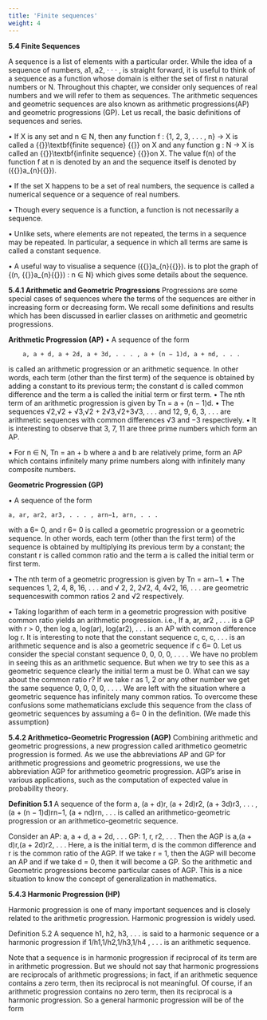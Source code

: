 ```yaml
---
title: 'Finite sequences'
weight: 4
---
```


**5.4 Finite Sequences**

A sequence is a list of elements with a particular order. While the idea of a sequence of numbers, a1, a2, · · · , is straight forward, it is useful to think of a sequence as a function whose domain is either
the set of first n natural numbers or N. Throughout this chapter, we consider only sequences of real numbers and we will refer to them as sequences. The arithmetic sequences and geometric sequences are also known as arithmetic progressions(AP) and geometric progressions (GP). Let us recall, the basic definitions of sequences and series.

• If X is any set and n ∈ N, then any function f : {1, 2, 3, . . . , n} → X is called a  {{<katex>}}\textbf{finite sequence} {{</katex>}}
on X and any function g : N → X is called an {{<katex>}}\textbf{infinite sequence} {{</katex>}}on X. The value f(n) of the
function f at n is denoted by an and the sequence itself is denoted by ({{<katex>}}a_{n}{{</katex>}}).

• If the set X happens to be a set of real numbers, the sequence is called a numerical sequence or a
sequence of real numbers.

• Though every sequence is a function, a function is not necessarily a sequence.

• Unlike sets, where elements are not repeated, the terms in a sequence may be repeated. In
particular, a sequence in which all terms are same is called a constant sequence.

• A useful way to visualise a sequence ({{<katex>}}a_{n}{{</katex>}}). is to plot the graph of {(n, {{<katex>}}a_{n}{{</katex>}}) : n ∈ N} which gives some details about the sequence.

**5.4.1 Arithmetic and Geometric Progressions**
Progressions are some special cases of sequences where the terms of the sequences are either in increasing form or decreasing form.
    We recall some definitions and results which has been discussed in earlier classes on arithmetic and geometric progressions.

**Arithmetic Progression (AP)**
• A sequence of the form

        a, a + d, a + 2d, a + 3d, . . . , a + (n − 1)d, a + nd, . . .

is called an arithmetic progression or an arithmetic sequence. In other words, each term (other
than the first term) of the sequence is obtained by adding a constant to its previous term; the
constant d is called common difference and the term a is called the initial term or first term.
• The nth term of an arithmetic progression is given by Tn = a + (n − 1)d.
• The sequences √2,√2 + √3,√2 + 2√3,√2+3√3, . . . and 12, 9, 6, 3, . . . are arithmetic sequences with common differences √3 and −3 respectively.
• It is interesting to observe that 3, 7, 11 are three prime numbers which form an AP.


• For n ∈ N, Tn = an + b where a and b are relatively prime, form an AP which contains infinitely many prime numbers along with infinitely many composite numbers.

**Geometric Progression (GP)**

• A sequence of the form

    a, ar, ar2, ar3, . . . , arn−1, arn, . . .

with a 6= 0, and r 6= 0 is called a geometric progression or a geometric sequence. In other words, each term (other than the first term) of the sequence is obtained by multiplying its previous term by a constant; the constant r is called common ratio and the term a is called the initial term or first term.

• The nth term of a geometric progression is given by Tn = arn−1.
• The sequences 1, 2, 4, 8, 16, . . . and √
2, 2, 2√2, 4, 4√2, 16, . . . are geometric sequenceswith common ratios 2 and √2 respectively.

• Taking logarithm of each term in a geometric progression with positive common ratio yields an arithmetic progression. i.e., If a, ar, ar2 , . . . is a GP with r > 0, then log a, log(ar), log(ar2), . . .
is an AP with common difference log r. It is interesting to note that the constant sequence c, c, c, . . . is an arithmetic sequence and is also a geometric sequence if c 6= 0.
Let us consider the special constant sequence 0, 0, 0, 0, . . . . We have no problem in seeing this as an arithmetic sequence. But when we try to see this as a geometric sequence clearly the initial term a must be 0. What can we say about the common ratio r? If we take r as 1, 2 or any other number we get the same sequence 0, 0, 0, 0, . . . . We are left with the situation where a geometric sequence has infinitely many common ratios. To overcome these confusions some mathematicians exclude this sequence from the class of geometric sequences by assuming a 6= 0 in the definition. (We made this assumption)

**5.4.2 Arithmetico-Geometric Progression (AGP)**
Combining arithmetic and geometric progressions, a new progression called arithmetico geometric progression is formed. As we use the abbreviations AP and GP for arithmetic progressions and geometric progressions, we use the abbreviation AGP for arithmetico geometric progression. AGP’s arise in various applications, such as the computation of expected value in probability theory.

**Definition 5.1**
A sequence of the form
a, (a + d)r, (a + 2d)r2, (a + 3d)r3, . . . , (a + (n − 1)d)rn−1, (a + nd)rn, . . .
is called an arithmetico-geometric progression or an arithmetico-geometric sequence.

Consider an AP: a, a + d, a + 2d, . . .
            GP: 1, r, r2, . . .
Then the AGP is a,(a + d)r,(a + 2d)r2, . . .
Here, a is the initial term, d is the common difference and r is the common ratio of the AGP.
If we take r = 1, then the AGP will become an AP and if we take d = 0, then it will become
a GP. So the arithmetic and Geometric progressions become particular cases of AGP. This is a nice
situation to know the concept of generalization in mathematics.

**5.4.3 Harmonic Progression (HP)**

Harmonic progression is one of many important sequences and is closely related to the arithmetic progression. Harmonic progression is widely used.

Definition 5.2
A sequence h1, h2, h3, . . . is said to a harmonic sequence or a harmonic progression if 1/h1,1/h2,1/h3,1/h4
, . . . is an arithmetic sequence.

Note that a sequence is in harmonic progression if reciprocal of its term are in arithmetic progression.
But we should not say that harmonic progressions are reciprocals of arithmetic progressions; in fact,
if an arithmetic sequence contains a zero term, then its reciprocal is not meaningful. Of course, if
an arithmetic progression contains no zero term, then its reciprocal is a harmonic progression. So a
general harmonic progression will be of the form